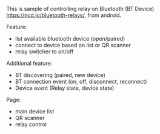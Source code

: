 This is sample of controlling relay on Bluetooth (BT Device) https://ncd.io/bluetooth-relays/, from android.

Feature:

- list available bluetooth device (open/paired)
- connect to device based on list or QR scanner
- relay switcher to on/off


Additional feature:

- BT discovering (paired, new device)
- BT connection event (on, off, disconnect, reconnect)
- Device event (Relay state, device state) 


Page:

- main device list
- QR scanner
- relay control


